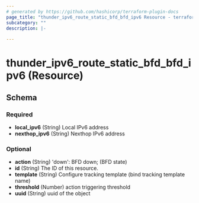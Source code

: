 ```yaml
---
# generated by https://github.com/hashicorp/terraform-plugin-docs
page_title: "thunder_ipv6_route_static_bfd_bfd_ipv6 Resource - terraform-provider-thunder"
subcategory: ""
description: |-
  
---
```


# thunder_ipv6_route_static_bfd_bfd_ipv6 (Resource)





<!-- schema generated by tfplugindocs -->
## Schema

### Required

- **local_ipv6** (String) Local IPv6 address
- **nexthop_ipv6** (String) Nexthop IPv6 address

### Optional

- **action** (String) 'down': BFD down;  (BFD state)
- **id** (String) The ID of this resource.
- **template** (String) Configure tracking template (bind tracking template name)
- **threshold** (Number) action triggering threshold
- **uuid** (String) uuid of the object


